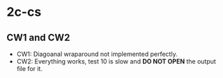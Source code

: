 # 2c-cs

## CW1 and CW2 

- CW1: Diagoanal wraparound not implemented perfectly.
- CW2: Everything works, test 10 is slow and <b>DO NOT OPEN</b> the output file for it.

